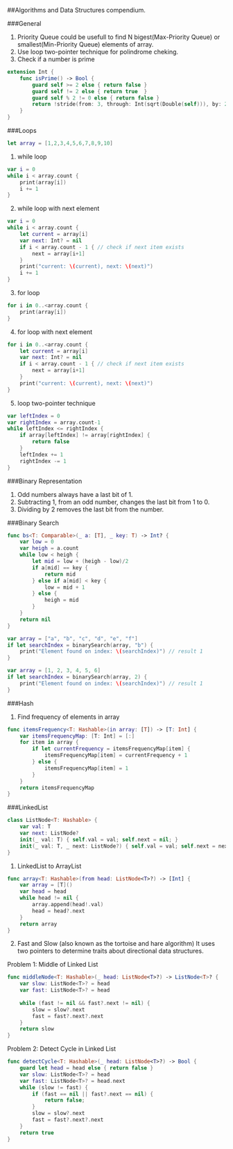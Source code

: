 ##Algorithms and Data Structures compendium.

###General
1) Priority Queue could be usefull to find N bigest(Max-Priority Queue) or smallest(Min-Priority Queue) elements of array.
2) Use loop two-pointer technique for polindrome cheking.
3) Check if a number is prime
```swift
extension Int {
    func isPrime() -> Bool {
        guard self >= 2 else { return false }
        guard self != 2 else { return true  }
        guard self % 2 != 0 else { return false }
        return !stride(from: 3, through: Int(sqrt(Double(self))), by: 2).contains { self % $0 == 0 }
    }
}

```

###Loops

```swift
let array = [1,2,3,4,5,6,7,8,9,10]
```

1) while loop

``` swift
var i = 0
while i < array.count {
    print(array[i])
    i += 1
}
```

2) while loop with next element

```swift
var i = 0
while i < array.count {
    let current = array[i]
    var next: Int? = nil
    if i < array.count - 1 { // check if next item exists
        next = array[i+1]
    }
    print("current: \(current), next: \(next)")
    i += 1
}
```


3) for loop
```swift
for i in 0..<array.count {
    print(array[i])
}
```

4) for loop with next element
```swift
for i in 0..<array.count {
    let current = array[i]
    var next: Int? = nil
    if i < array.count - 1 { // check if next item exists
        next = array[i+1]
    }
    print("current: \(current), next: \(next)")
}
```

5) loop two-pointer technique
```swift
var leftIndex = 0
var rightIndex = array.count-1
while leftIndex <= rightIndex {
    if array[leftIndex] != array[rightIndex] {
        return false
    }
    leftIndex += 1
    rightIndex -= 1
}
```

###Binary Representation

1) Odd numbers always have a last bit of 1.
2) Subtracting 1, from an odd number, changes the last bit from 1 to 0.
3) Dividing by 2 removes the last bit from the number.

###Binary Search

```swift
func bs<T: Comparable>(_ a: [T], _ key: T) -> Int? {
    var low = 0
    var heigh = a.count
    while low < heigh {
        let mid = low + (heigh - low)/2
        if a[mid] == key {
            return mid
        } else if a[mid] < key {
            low = mid + 1
        } else {
            heigh = mid
        }
    }
    return nil
}
```

```swift
var array = ["a", "b", "c", "d", "e", "f"]
if let searchIndex = binarySearch(array, "b") {
    print("Element found on index: \(searchIndex)") // result 1
}
```

```swift
var array = [1, 2, 3, 4, 5, 6]
if let searchIndex = binarySearch(array, 2) {
    print("Element found on index: \(searchIndex)") // result 1
}
```

###Hash

1) Find frequency of elements in array
```swift
func itemsFrequency<T: Hashable>(in array: [T]) -> [T: Int] {
    var itemsFrequencyMap: [T: Int] = [:]
    for item in array {
        if let currentFrequency = itemsFrequencyMap[item] {
            itemsFrequencyMap[item] = currentFrequency + 1
        } else {
            itemsFrequencyMap[item] = 1
        }
    }
    return itemsFrequencyMap
}
```

###LinkedList

```swift
class ListNode<T: Hashable> {
    var val: T
    var next: ListNode?
    init(_ val: T) { self.val = val; self.next = nil; }
    init(_ val: T, _ next: ListNode?) { self.val = val; self.next = next; }
}
```

1) LinkedList to ArrayList

```swift
func array<T: Hashable>(from head: ListNode<T>?) -> [Int] {
    var array = [T]()
    var head = head
    while head != nil {
        array.append(head!.val)
        head = head?.next
    }
    return array
}
```

2) Fast and Slow (also known as the tortoise and hare algorithm)
It uses two pointers to determine traits about directional data structures.

Problem 1: Middle of Linked List
```swift
func middleNode<T: Hashable>(_ head: ListNode<T>?) -> ListNode<T>? {
    var slow: ListNode<T>? = head
    var fast: ListNode<T>? = head
    
    while (fast != nil && fast?.next != nil) {
        slow = slow?.next
        fast = fast?.next?.next
    }
    return slow
}
```
Problem 2: Detect Cycle in Linked List
```swift
func detectCycle<T: Hashable>(_ head: ListNode<T>?) -> Bool {
    guard let head = head else { return false }
    var slow: ListNode<T>? = head
    var fast: ListNode<T>? = head.next
    while (slow != fast) {
        if (fast == nil || fast?.next == nil) {
            return false;
        }
        slow = slow?.next
        fast = fast?.next?.next
    }
    return true
}
```

